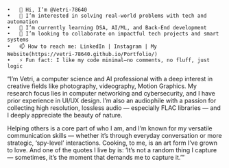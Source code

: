 	•	👋 Hi, I’m @Vetri-78640
	•	👀 I’m interested in solving real-world problems with tech and automation
	•	🌱 I’m currently learning DSA, AI/ML, and Back-End development
	•	💞️ I’m looking to collaborate on impactful tech projects and smart systems
	•	📫 How to reach me: LinkedIn | Instagram | My Website(https://vetri-78640.github.io/Portfolio/)
	•	⚡ Fun fact: I like my code minimal—no comments, no fluff, just logic
“I’m Vetri, a computer science and AI professional with a deep interest in creative fields like photography, videography, Motion Graphics. My research focus lies in computer networking and cybersecurity, and I have prior experience in UI/UX design. I’m also an audiophile with a passion for collecting high resolution, lossless audio — especially FLAC libraries — and I deeply appreciate the beauty of nature.

Helping others is a core part of who I am, and I’m known for my versatile communication skills — whether it’s through everyday conversation or more strategic, ‘spy-level’ interactions. Cooking, to me, is an art form I’ve grown to love. And one of the quotes I live by is: ’It’s not a random thing I capture — sometimes, it’s the moment that demands me to capture it.’”
